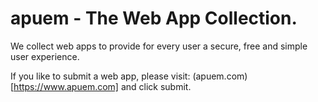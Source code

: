 # apuem - The Web App Collection.

We collect web apps to provide for every user a secure, free and simple user experience.

If you like to submit a web app, please visit: (apuem.com)[https://www.apuem.com] and click submit.
